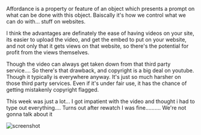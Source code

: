 Affordance is a property or feature of an object which presents a prompt on what can be done with this object.
Baiscally it's how we control what we can do with... stuff on websites. 

I think the advantages are definately the ease of having videos on your site, its easier to upload the video, and get the embed to put on your website, and not only that it gets views on that website, so there's the potential for profit from the views themselves. 

Though the video can always get taken down from that third party service.... So there's that drawback, and copyright is a big deal on youtube. Though it typically is everywhere anyway. It's just so much harsher on those third party services. Even if it's under fair use, it has the chance of getting mistakenly copyright flagged. 

This week was just a lot... I got impatient with the video and thought i had to type out everything.... Turns out after rewatch I was fine.......... We're not gonna talk about it 


![screenshot](/images/screenshot.png)